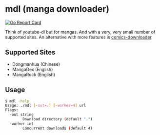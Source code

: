 # mdl (manga downloader)

[![Go Report Card](https://goreportcard.com/badge/github.com/bake/mdl)](https://goreportcard.com/report/github.com/bake/mdl)

Think of youtube-dl but for mangas. And with a very, very small number of
supported sites. An alternative with more features is
[comics-downloader](https://github.com/Girbons/comics-downloader).

## Supported Sites

- Dongmanhua (Chinese)
- MangaDex (English)
- MangaRock (English)

## Usage

```bash
$ mdl -help
Usage: ./mdl [-out=.] [-worker=4] url
Flags:
  -out string
        Download directory (default ".")
  -worker int
        Concurrent downloads (default 4)
```
